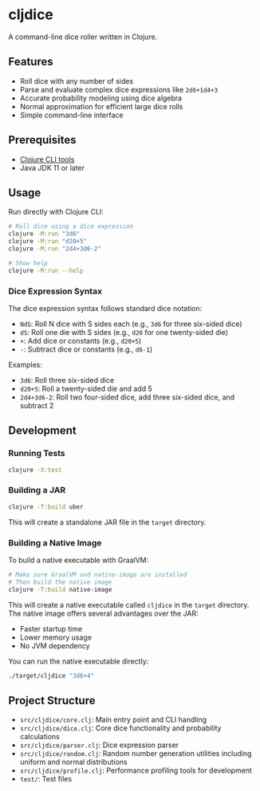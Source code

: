 # cljdice

A command-line dice roller written in Clojure.

## Features

- Roll dice with any number of sides
- Parse and evaluate complex dice expressions like `2d6+1d4+3`
- Accurate probability modeling using dice algebra
- Normal approximation for efficient large dice rolls
- Simple command-line interface

## Prerequisites

- [Clojure CLI tools](https://clojure.org/guides/install_clojure)
- Java JDK 11 or later

## Usage

Run directly with Clojure CLI:

```bash
# Roll dice using a dice expression
clojure -M:run "3d6"
clojure -M:run "d20+5"
clojure -M:run "2d4+3d6-2"

# Show help
clojure -M:run --help
```

### Dice Expression Syntax

The dice expression syntax follows standard dice notation:

- `NdS`: Roll N dice with S sides each (e.g., `3d6` for three six-sided dice)
- `dS`: Roll one die with S sides (e.g., `d20` for one twenty-sided die)
- `+`: Add dice or constants (e.g., `d20+5`)
- `-`: Subtract dice or constants (e.g., `d6-1`)

Examples:
- `3d6`: Roll three six-sided dice
- `d20+5`: Roll a twenty-sided die and add 5
- `2d4+3d6-2`: Roll two four-sided dice, add three six-sided dice, and subtract 2

## Development

### Running Tests

```bash
clojure -X:test
```

### Building a JAR

```bash
clojure -T:build uber
```

This will create a standalone JAR file in the `target` directory.

### Building a Native Image

To build a native executable with GraalVM:

```bash
# Make sure GraalVM and native-image are installed
# Then build the native image
clojure -T:build native-image
```

This will create a native executable called `cljdice` in the `target` directory.
The native image offers several advantages over the JAR:
- Faster startup time
- Lower memory usage
- No JVM dependency

You can run the native executable directly:

```bash
./target/cljdice "3d6+4"
```

## Project Structure

- `src/cljdice/core.clj`: Main entry point and CLI handling
- `src/cljdice/dice.clj`: Core dice functionality and probability calculations
- `src/cljdice/parser.clj`: Dice expression parser
- `src/cljdice/random.clj`: Random number generation utilities including uniform and normal distributions
- `src/cljdice/profile.clj`: Performance profiling tools for development
- `test/`: Test files
